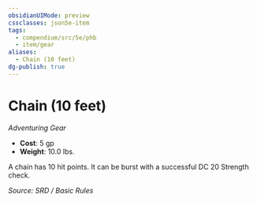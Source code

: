 ```yaml
---
obsidianUIMode: preview
cssclasses: json5e-item
tags:
  - compendium/src/5e/phb
  - item/gear
aliases:
  - Chain (10 feet)
dg-publish: true
---
```

# Chain (10 feet)
*Adventuring Gear*  

- **Cost**: 5 gp
- **Weight**: 10.0 lbs.

A chain has 10 hit points. It can be burst with a successful DC 20 Strength check.

*Source: SRD / Basic Rules*